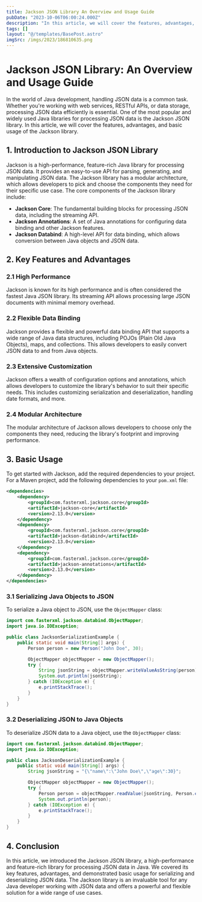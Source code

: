 ```yaml
---
title: Jackson JSON Library An Overview and Usage Guide
pubDate: "2023-10-06T06:00:24.000Z"
description: "In this article, we will cover the features, advantages, and basic usage of the Jackson library"
tags: []
layout: "@/templates/BasePost.astro"
imgSrc: /imgs/2023/186810635.png
---
```

# Jackson JSON Library: An Overview and Usage Guide

In the world of Java development, handling JSON data is a common task. Whether you're working with web services, RESTful APIs, or data storage, processing JSON data efficiently is essential. One of the most popular and widely used Java libraries for processing JSON data is the Jackson JSON library. In this article, we will cover the features, advantages, and basic usage of the Jackson library.

## 1. Introduction to Jackson JSON Library

Jackson is a high-performance, feature-rich Java library for processing JSON data. It provides an easy-to-use API for parsing, generating, and manipulating JSON data. The Jackson library has a modular architecture, which allows developers to pick and choose the components they need for their specific use case. The core components of the Jackson library include:

- **Jackson Core**: The fundamental building blocks for processing JSON data, including the streaming API.
- **Jackson Annotations**: A set of Java annotations for configuring data binding and other Jackson features.
- **Jackson Databind**: A high-level API for data binding, which allows conversion between Java objects and JSON data.

## 2. Key Features and Advantages

### 2.1 High Performance

Jackson is known for its high performance and is often considered the fastest Java JSON library. Its streaming API allows processing large JSON documents with minimal memory overhead.

### 2.2 Flexible Data Binding

Jackson provides a flexible and powerful data binding API that supports a wide range of Java data structures, including POJOs (Plain Old Java Objects), maps, and collections. This allows developers to easily convert JSON data to and from Java objects.

### 2.3 Extensive Customization

Jackson offers a wealth of configuration options and annotations, which allows developers to customize the library's behavior to suit their specific needs. This includes customizing serialization and deserialization, handling date formats, and more.

### 2.4 Modular Architecture

The modular architecture of Jackson allows developers to choose only the components they need, reducing the library's footprint and improving performance.

## 3. Basic Usage

To get started with Jackson, add the required dependencies to your project. For a Maven project, add the following dependencies to your `pom.xml` file:

```xml
<dependencies>
    <dependency>
        <groupId>com.fasterxml.jackson.core</groupId>
        <artifactId>jackson-core</artifactId>
        <version>2.13.0</version>
    </dependency>
    <dependency>
        <groupId>com.fasterxml.jackson.core</groupId>
        <artifactId>jackson-databind</artifactId>
        <version>2.13.0</version>
    </dependency>
    <dependency>
        <groupId>com.fasterxml.jackson.core</groupId>
        <artifactId>jackson-annotations</artifactId>
        <version>2.13.0</version>
    </dependency>
</dependencies>
```

### 3.1 Serializing Java Objects to JSON

To serialize a Java object to JSON, use the `ObjectMapper` class:

```java
import com.fasterxml.jackson.databind.ObjectMapper;
import java.io.IOException;

public class JacksonSerializationExample {
    public static void main(String[] args) {
        Person person = new Person("John Doe", 30);

        ObjectMapper objectMapper = new ObjectMapper();
        try {
            String jsonString = objectMapper.writeValueAsString(person);
            System.out.println(jsonString);
        } catch (IOException e) {
            e.printStackTrace();
        }
    }
}
```

### 3.2 Deserializing JSON to Java Objects

To deserialize JSON data to a Java object, use the `ObjectMapper` class:

```java
import com.fasterxml.jackson.databind.ObjectMapper;
import java.io.IOException;

public class JacksonDeserializationExample {
    public static void main(String[] args) {
        String jsonString = "{\"name\":\"John Doe\",\"age\":30}";

        ObjectMapper objectMapper = new ObjectMapper();
        try {
            Person person = objectMapper.readValue(jsonString, Person.class);
            System.out.println(person);
        } catch (IOException e) {
            e.printStackTrace();
        }
    }
}
```

## 4. Conclusion

In this article, we introduced the Jackson JSON library, a high-performance and feature-rich library for processing JSON data in Java. We covered its key features, advantages, and demonstrated basic usage for serializing and deserializing JSON data. The Jackson library is an invaluable tool for any Java developer working with JSON data and offers a powerful and flexible solution for a wide range of use cases.
